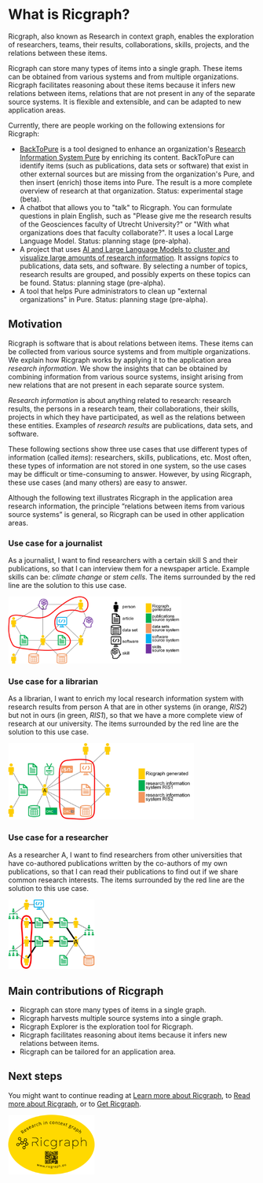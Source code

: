 # What is Ricgraph?

Ricgraph, also known as Research in context graph, enables the exploration of researchers, teams, their results,
collaborations, skills, projects, and the relations between these items.

Ricgraph can store many types of items into a single graph. 
These items can be obtained from various systems and from
multiple organizations. Ricgraph facilitates reasoning about these 
items because it infers new relations between items,
relations that are not present in any of the separate source systems. 
It is flexible and extensible, and can be
adapted to new application areas.

Currently, there are people working on the following extensions for Ricgraph:

* [BackToPure](https://github.com/UtrechtUniversity/backtopure)
  is a tool designed to enhance an organization's
  [Research Information System Pure](https://www.elsevier.com/solutions/pure)
  by enriching its content. BackToPure can identify items
  (such as publications, data sets or software)
  that exist in other external sources but are missing from the organization's Pure,
  and then insert (enrich) those items into Pure.
  The result is a more complete overview of research at that organization.
  Status: experimental stage (beta).
* A chatbot that allows you to "talk" to Ricgraph. You can formulate questions in
  plain English, such as "Please give me the research results of the Geosciences
  faculty of Utrecht University?"
  or "With what organizations does that faculty collaborate?".
  It uses a local Large Language Model.
  Status: planning stage (pre-alpha).
* A project that uses
  [AI and Large Language Models to cluster and visualize large amounts of research
  information](https://docs.ricgraph.eu/docs/ricgraph_pubs_pres_news_use_ment.html#ricgraph-projects-with-students).
  It assigns *topics* to publications,
  data sets, and software. By selecting a number of topics, research results are
  grouped, and possibly experts on these topics can be found.
  Status: planning stage (pre-alpha).
* A tool that helps Pure administrators to clean up "external organizations" in Pure.
  Status: planning stage (pre-alpha).

## Motivation
Ricgraph is software that is about
relations between items. These items can be collected from various source 
systems and from multiple organizations. We
explain how Ricgraph works by applying it to the application area 
*research information*. We show the insights that can be
obtained by combining information from various source systems, 
insight arising from new relations that are not present
in each separate source system.

*Research information* is about anything related to research: research 
results, the persons in a research team, their
collaborations, their skills, projects in which they have 
participated, as well as the relations between these entities.
Examples of *research results* are publications, data sets, and software.

These following sections show three use cases that
use different types of information (called *items*):
researchers, skills, publications,
etc. Most often, these types of information are not stored in 
one system, so the use cases may be difficult or
time-consuming to answer. However, by using Ricgraph, these 
use cases (and many others) are easy to answer.

Although the following text illustrates Ricgraph in the application area 
research information, the principle “relations
between items from various source systems” is general, 
so Ricgraph can be used in other application areas.

### Use case for a journalist
As a journalist, I want to find researchers with a certain skill S and their publications,
so that I can interview them for a newspaper article.
Example skills can be: *climate change* or *stem cells*.
The items surrounded by the red line are the solution to this use case.

<img src="images/journalist-use-case.jpg" alt="Ricgraph use case for a journalist." width="70%">

### Use case for a librarian
As a librarian, I want to enrich my local research information system with research results
from person A that are in other systems (in orange, *RIS2*) but not in
ours (in green, *RIS1*), so that we have a more complete view of research at our university.
The items surrounded by the red line are the solution to this use case.

<img src="images/librarian-use-case.jpg" alt="Ricgraph use case for a librarian." width="75%"> 

### Use case for a researcher
As a researcher A, I want to find researchers from other universities that have
co-authored publications written by the co-authors of my own publications,
so that I can read their publications to find out if we share common research interests.
The items surrounded by the red line are the solution to this use case.

<img src="images/researcher-use-case.jpg" alt="Ricgraph use case for a researcher." width="35%">


## Main contributions of Ricgraph

* Ricgraph can store many types of items in a single graph.
* Ricgraph harvests multiple source systems into a single graph.
* Ricgraph Explorer is the exploration tool for Ricgraph.
* Ricgraph facilitates reasoning about items because it infers new relations between items.
* Ricgraph can be tailored for an application area.

## Next steps
You might want to continue reading at 
[Learn more about Ricgraph](learn-more-about-ricgraph.md), 
to [Read more about Ricgraph](read-more-about-ricgraph.md), 
or to [Get Ricgraph](get-ricgraph.md).

<img src="images/ricgraph-sticker-1000x688.png" alt="Ricgraph sticker." width="35%">
